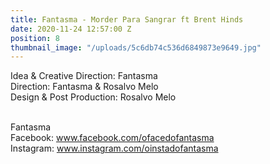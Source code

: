 ```yaml
---
title: Fantasma - Morder Para Sangrar ft Brent Hinds
date: 2020-11-24 12:57:00 Z
position: 8
thumbnail_image: "/uploads/5c6db74c536d6849873e9649.jpg"
---
```


Idea & Creative Direction: Fantasma<br>
Direction: Fantasma & Rosalvo Melo<br>
Design & Post Production: Rosalvo Melo<br>



<br>Fantasma<br>
Facebook: www.facebook.com/ofacedofantasma<br>
Instagram: www.instagram.com/oinstadofantasma<br>